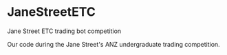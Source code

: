 # JaneStreetETC
Jane Street ETC trading bot competition

Our code during the Jane Street's ANZ undergraduate trading competition.
